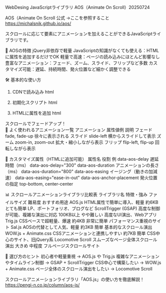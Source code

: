 WebDesing JavaScriptライブラリ AOS（Animate On Scroll）20250724

AOS（Animate On Scroll 公式 →ここを参照すること
https://michalsnik.github.io/aos/

スクロールに応じて要素にアニメーションを加えることができるJavaScriptライブラリです。

🌟 AOSの特徴
jQuery非依存で軽量
JavaScriptの知識がなくても使える：HTMLに属性を追加するだけでOK
軽量で高速：ページの読み込みにほとんど影響なし
豊富なアニメーション：フェード、ズーム、スライド、フリップなど多数
カスタマイズ可能：遅延、持続時間、発火位置など細かく調整できる

🛠️ 基本的な使い方
1. CDNで読み込み
html
<!-- CSS -->
<link href="https://cdnjs.cloudflare.com/ajax/libs/aos/2.3.4/aos.css" rel="stylesheet">
<!-- JS -->
<script src="https://cdnjs.cloudflare.com/ajax/libs/aos/2.3.4/aos.js"></script>

2. 初期化スクリプト
html
<script>
  AOS.init({
    duration: 1000,       // アニメーションの長さ（ms）
    delay: 200,           // 開始までの遅延（ms）
    once: true,           // 一度だけアニメーションする
    offset: 120           // 発火するスクロール位置（px）
  });
</script>

3. HTMLに属性を追加
html
<div data-aos="fade-up">
  スクロールでフェードアップ！
</div>
🎨 よく使われるアニメーション一覧
アニメーション	    属性値例	                説明
フェード	        fade, fade-up	        徐々に表示される
スライド	        slide-left	            横からスライドして表示
ズーム	            zoom-in, zoom-out	    拡大・縮小しながら表示
フリップ	        flip-left, flip-up	    回転しながら表示

🧩 カスタマイズ属性（HTMLに追加可能）
属性名	                        役割	                    例
data-aos-delay	            遅延時間（ms）	            data-aos-delay="300"
data-aos-duration	        アニメーションの長さ（ms）	 data-aos-duration="800"
data-aos-easing	            イージング（動きの加減速）	 data-aos-easing="ease-in-out"
data-aos-anchor-placement	発火位置の指定	            top-bottom, center-center



📊 スクロールアニメーションライブラリ比較表
ライブラリ名	            特徴・強み	                   ファイルサイズ	難易度	        おすすめ用途
AOS.js	                HTML属性で簡単に導入、軽量	        約6KB	       とても簡単	   LP、ポートフォリオ、ブログなど
ScrollTrigger (GSAP)	高度な制御が可能、複雑な演出に対応	100KB以上	     やや難しい	    高度なUI演出、Webアプリ
Trig.js	                CSSベースで超軽量、爆速	            約4KB	       非常に簡単	   パフォーマンス重視のサイト
Sal.js	                AOSの代替として人気、軽量	        約3KB	       簡単	           基本的なスクロール演出
WOW.js + Animate.css	CSSアニメーションと連携しやすい	     約7KB	        簡単	        CSS中心のサイト、旧jQuery系
Locomotive Scroll	    スムーズなページ全体スクロール演出	 大きめ	         中程度	        フルページスクロールサイト

🧠 選び方のヒント
初心者や軽量重視 → AOS.js や Trig.js
複雑なアニメーションやタイムライン制御 → GSAP + ScrollTrigger
CSS中心で構築したい → WOW.js + Animate.css
ページ全体のスクロール演出をしたい → Locomotive Scroll



スクロールアニメーションライブラリ「AOS.js」の使い方を徹底解説！
https://pengi-n.co.jp/column/aos-js/